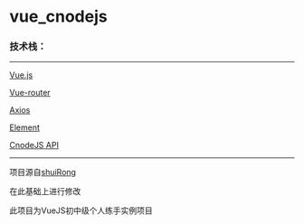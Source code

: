 # vue_cnodejs

### 技术栈：

---

[Vue.js](https://cn.vuejs.org/)

[Vue-router](https://router.vuejs.org/zh-cn/)

[Axios](https://github.com/mzabriskie/axios)

[Element](http://element.eleme.io/#/zh-CN/component/installation)

[CnodeJS API](https://cnodejs.org/api)


---

项目源自[shuiRong](https://github.com/shuiRong/VueCnodeJS)
  
  
在此基础上进行修改
  
  
此项目为VueJS初中级个人练手实例项目
